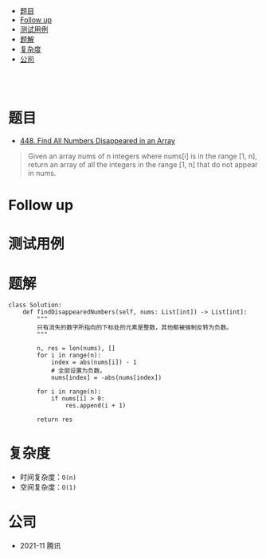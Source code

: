 - [题目](#题目)
- [Follow up](#follow-up)
- [测试用例](#测试用例)
- [题解](#题解)
- [复杂度](#复杂度)
- [公司](#公司)

</br></br>

# 题目
- [448. Find All Numbers Disappeared in an Array](https://leetcode.com/problems/find-all-numbers-disappeared-in-an-array/description/)
> Given an array nums of n integers where nums[i] is in the range [1, n], return an array of all the integers in the range [1, n] that do not appear in nums.

# Follow up

# 测试用例

# 题解
```
class Solution:
    def findDisappearedNumbers(self, nums: List[int]) -> List[int]:
        """
        只有消失的数字所指向的下标处的元素是整数，其他都被强制反转为负数。
        """

        n, res = len(nums), []
        for i in range(n):
            index = abs(nums[i]) - 1
            # 全部设置为负数。
            nums[index] = -abs(nums[index])

        for i in range(n):
            if nums[i] > 0:
                res.append(i + 1)

        return res
```

# 复杂度
- 时间复杂度：`O(n)`
- 空间复杂度：`O(1)`

# 公司
- 2021-11 腾讯
